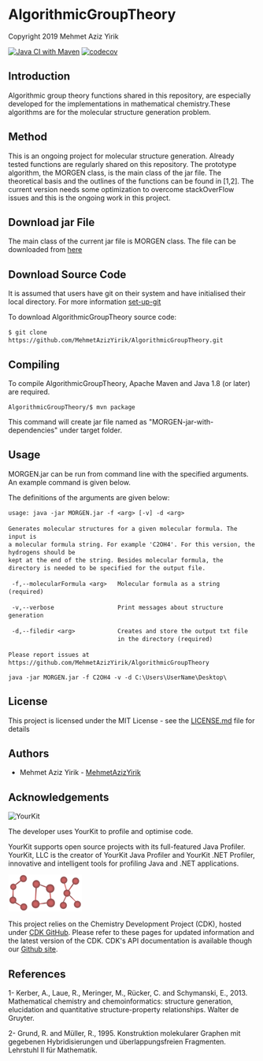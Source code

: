 # AlgorithmicGroupTheory

Copyright 2019 Mehmet Aziz Yirik

[![Java CI with Maven](https://github.com/javadev/AlgorithmicGroupTheory/actions/workflows/maven.yml/badge.svg)](https://github.com/javadev/AlgorithmicGroupTheory/actions/workflows/maven.yml)
[![codecov](https://codecov.io/gh/javadev/AlgorithmicGroupTheory/branch/master/graph/badge.svg?token=G296G5EEDG)](https://codecov.io/gh/javadev/AlgorithmicGroupTheory)

## Introduction

Algorithmic group theory functions shared in this repository, are especially developed for the implementations in mathematical chemistry.These algorithms are for the molecular structure generation problem.

## Method

This is an ongoing project for molecular structure generation. Already tested functions are regularly shared on this repository. The prototype algorithm, the MORGEN class, is the main class of the jar file. The theoretical basis and the outlines of the functions can be found in [1,2]. The current version needs some optimization to overcome stackOverFlow issues and this is the ongoing work in this project. 

## Download jar File

The main class of the current jar file is MORGEN class. The file can be downloaded from [here](https://github.com/MehmetAzizYirik/AlgorithmicGroupTheory/blob/master/MORGEN.jar)

## Download Source Code

It is assumed that users have git on their system and have initialised their local directory. For more information [set-up-git](https://help.github.com/articles/set-up-git/ )

To download AlgorithmicGroupTheory source code:

```
$ git clone https://github.com/MehmetAzizYirik/AlgorithmicGroupTheory.git
```
## Compiling

To compile AlgorithmicGroupTheory, Apache Maven and Java 1.8 (or later) are required.
```
AlgorithmicGroupTheory/$ mvn package
```
This command will create jar file named as "MORGEN-jar-with-dependencies" under target folder.

## Usage

MORGEN.jar can be run from command line with the specified arguments. An example command is given below.

The definitions of the arguments are given below:

```
usage: java -jar MORGEN.jar -f <arg> [-v] -d <arg>

Generates molecular structures for a given molecular formula. The input is 
a molecular formula string. For example 'C2OH4'. For this version, the hydrogens should be
kept at the end of the string. Besides molecular formula, the
directory is needed to be specified for the output file.

 -f,--molecularFormula <arg>   Molecular formula as a string (required)
 
 -v,--verbose                  Print messages about structure generation
 
 -d,--filedir <arg>            Creates and store the output txt file 
                               in the directory (required)

Please report issues at https://github.com/MehmetAzizYirik/AlgorithmicGroupTheory
```

```
java -jar MORGEN.jar -f C2OH4 -v -d C:\Users\UserName\Desktop\
```

## License
This project is licensed under the MIT License - see the [LICENSE.md](https://github.com/MehmetAzizYirik/AlgorithmicGroupTheory/blob/master/LICENSE) file for details

## Authors

 - Mehmet Aziz Yirik - [MehmetAzizYirik](https://github.com/MehmetAzizYirik)
 
## Acknowledgements
![YourKit](https://camo.githubusercontent.com/97fa03cac759a772255b93c64ab1c9f76a103681/68747470733a2f2f7777772e796f75726b69742e636f6d2f696d616765732f796b6c6f676f2e706e67)

The developer uses YourKit to profile and optimise code.

YourKit supports open source projects with its full-featured Java Profiler. YourKit, LLC is the creator of YourKit Java Profiler and YourKit .NET Profiler, innovative and intelligent tools for profiling Java and .NET applications.

![cdk](https://github.com/MehmetAzizYirik/HMD/blob/master/cdk.png)

This project relies on the Chemistry Development Project (CDK), hosted under [CDK GitHub](http://cdk.github.io/). Please refer to these pages for updated information and the latest version of the CDK. CDK's API documentation is available though our [Github site](http://cdk.github.io/cdk/).

## References

1- Kerber, A., Laue, R., Meringer, M., Rücker, C. and Schymanski, E., 2013. Mathematical chemistry and chemoinformatics: structure generation, elucidation and quantitative structure-property relationships. Walter de Gruyter.

2- Grund, R. and Müller, R., 1995. Konstruktion molekularer Graphen mit gegebenen Hybridisierungen und überlappungsfreien Fragmenten. Lehrstuhl II für Mathematik.

